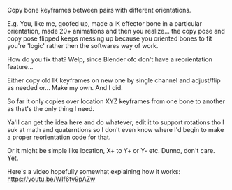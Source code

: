 Copy bone keyframes between pairs with different orientations.


E.g. You, like me, goofed up, made a IK effector bone in a particular orientation, made 20+ animations and then you realize... the copy pose and copy pose flipped keeps messing up because you oriented bones to fit you're 'logic' rather then the softwares way of work.


How do you fix that? Welp, since Blender ofc don't have a reorientation feature...


Either copy old IK keyframes on new one by single channel and adjust/flip as needed or...
Make my own. And I did.


So far it only copies over location XYZ keyframes from one bone to another as that's the only thing I need.


Ya'll can get the idea here and do whatever, edit it to support rotations tho I suk at math and quaterntions so I don't even know where I'd begin to make a proper reorientation code for that.


Or it might be simple like location, X+ to Y+ or Y- etc. Dunno, don't care. Yet.




Here's a video hopefully somewhat explaining how it works:
https://youtu.be/WIf6tv9pAZw

